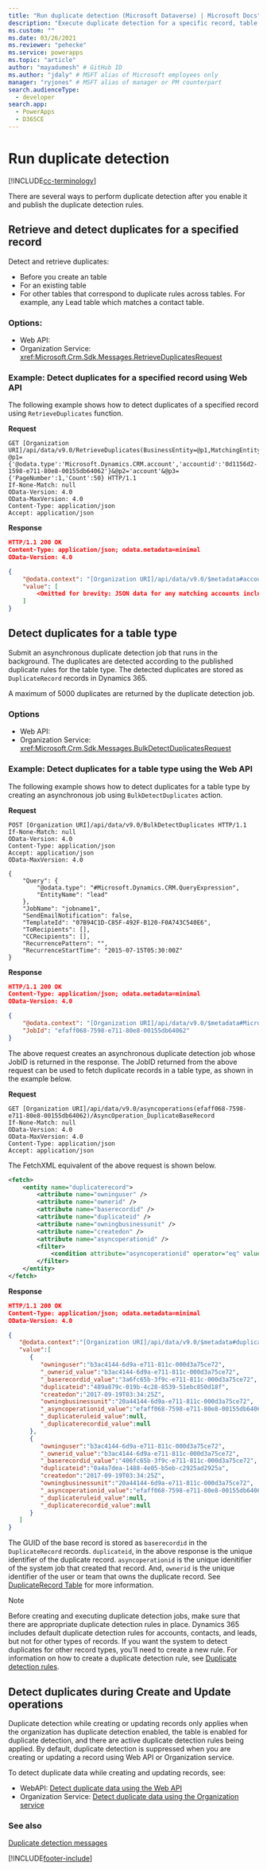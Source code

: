 ```yaml
---
title: "Run duplicate detection (Microsoft Dataverse) | Microsoft Docs" # Intent and product brand in a unique string of 43-59 chars including spaces
description: "Execute duplicate detection for a specific record, table type, or during create or update operations." # 115-145 characters including spaces. This abstract displays in the search result.
ms.custom: ""
ms.date: 03/26/2021
ms.reviewer: "pehecke"
ms.service: powerapps
ms.topic: "article"
author: "mayadumesh" # GitHub ID
ms.author: "jdaly" # MSFT alias of Microsoft employees only
manager: "ryjones" # MSFT alias of manager or PM counterpart
search.audienceType: 
  - developer
search.app: 
  - PowerApps
  - D365CE
---
```


# Run duplicate detection

[!INCLUDE[cc-terminology](includes/cc-terminology.md)]

There are several ways to perform duplicate detection after you enable it and publish the duplicate detection rules.  

<a name="BKMK_RetDupwebapi"></a>

## Retrieve and detect duplicates for a specified record

Detect and retrieve duplicates:

- Before you create an table
- For an existing table
- For other tables that correspond to duplicate rules across tables. For example, any Lead table which matches a contact table.

### Options:

- Web API: <xref href="Microsoft.Dynamics.CRM.RetrieveDuplicates?text=RetrieveDuplicates Function" />
- Organization Service: <xref:Microsoft.Crm.Sdk.Messages.RetrieveDuplicatesRequest>


### Example: Detect duplicates for a specified record using Web API

The following example shows how to detect duplicates of a specified record using `RetrieveDuplicates` function.

**Request**
```http
GET [Organization URI]/api/data/v9.0/RetrieveDuplicates(BusinessEntity=@p1,MatchingEntityName=@p2,PagingInfo=@p3)?@p1={'@odata.type':'Microsoft.Dynamics.CRM.account','accountid':'0d1156d2-1598-e711-80e8-00155db64062'}&@p2='account'&@p3={'PageNumber':1,'Count':50} HTTP/1.1
If-None-Match: null
OData-Version: 4.0
OData-MaxVersion: 4.0
Content-Type: application/json
Accept: application/json
```
**Response**
```json
HTTP/1.1 200 OK  
Content-Type: application/json; odata.metadata=minimal  
OData-Version: 4.0

{
    "@odata.context": "[Organization URI]/api/data/v9.0/$metadata#accounts",
    "value": [
        <Omitted for brevity: JSON data for any matching accounts including all properties>
    ]
}
```

<a name="BKMK_DupEntwebapi"></a>

## Detect duplicates for a table type

Submit an asynchronous duplicate detection job that runs in the background. The duplicates are detected according to the published duplicate rules for the table type. The detected duplicates are stored as `DuplicateRecord` records in Dynamics 365. 

A maximum of 5000 duplicates are returned by the duplicate detection job.

### Options

- Web API: <xref href="Microsoft.Dynamics.CRM.BulkDetectDuplicates?text=BulkDetectDuplicates Action" />
- Organization Service: <xref:Microsoft.Crm.Sdk.Messages.BulkDetectDuplicatesRequest>

### Example: Detect duplicates for a table type using the Web API 

The following example shows how to detect duplicates for a table type by creating an asynchronous job using `BulkDetectDuplicates` action.

**Request**
```http
POST [Organization URI]/api/data/v9.0/BulkDetectDuplicates HTTP/1.1
If-None-Match: null
OData-Version: 4.0
Content-Type: application/json
Accept: application/json
OData-MaxVersion: 4.0

{
    "Query": {
        "@odata.type": "#Microsoft.Dynamics.CRM.QueryExpression",
        "EntityName": "lead"
    },
    "JobName": "jobname1",
    "SendEmailNotification": false,
    "TemplateId": "07B94C1D-C85F-492F-B120-F0A743C540E6",
    "ToRecipients": [],
    "CCRecipients": [],
    "RecurrencePattern": "",
    "RecurrenceStartTime": "2015-07-15T05:30:00Z"
}  
```
**Response**
```json
HTTP/1.1 200 OK  
Content-Type: application/json; odata.metadata=minimal  
OData-Version: 4.0

{
    "@odata.context": "[Organization URI]/api/data/v9.0/$metadata#Microsoft.Dynamics.CRM.BulkDetectDuplicatesResponse",
    "JobId": "efaff068-7598-e711-80e8-00155db64062"
}
```
The above request creates an asynchronous duplicate detection job whose JobID is returned in the response. The JobID returned from the above request can be used to fetch duplicate records in a table type, as shown in the example below.

**Request**
```http
GET [Organization URI]/api/data/v9.0/asyncoperations(efaff068-7598-e711-80e8-00155db64062)/AsyncOperation_DuplicateBaseRecord
If-None-Match: null
OData-Version: 4.0
OData-MaxVersion: 4.0
Content-Type: application/json
Accept: application/json
```
The FetchXML equivalent of the above request is shown below.

```xml
<fetch>
    <entity name="duplicaterecord">
        <attribute name="owninguser" />
        <attribute name="ownerid" />
        <attribute name="baserecordid" />
        <attribute name="duplicateid" />
        <attribute name="owningbusinessunit" />
        <attribute name="createdon" />
        <attribute name="asyncoperationid" />
        <filter>
            <condition attribute="asyncoperationid" operator="eq" value="efaff068-7598-e711-80e8-00155db64062" />
        </filter>
    </entity>
</fetch>
```

**Response**
```json
HTTP/1.1 200 OK  
Content-Type: application/json; odata.metadata=minimal  
OData-Version: 4.0

{  
   "@odata.context":"[Organization URI]/api/data/v9.0/$metadata#duplicaterecords",
   "value":[  
      {  
         "owninguser":"b3ac4144-6d9a-e711-811c-000d3a75ce72",
         "_ownerid_value":"b3ac4144-6d9a-e711-811c-000d3a75ce72",
         "_baserecordid_value":"3a6fc65b-3f9c-e711-811c-000d3a75ce72",
         "duplicateid":"489a879c-019b-4c28-8539-51ebc850d18f",
         "createdon":"2017-09-19T03:34:25Z",
         "owningbusinessunit":"20a44144-6d9a-e711-811c-000d3a75ce72",
         "_asyncoperationid_value":"efaff068-7598-e711-80e8-00155db64062",
         "_duplicateruleid_value":null,
         "_duplicaterecordid_value":null
      },
      {  
         "owninguser":"b3ac4144-6d9a-e711-811c-000d3a75ce72",
         "_ownerid_value":"b3ac4144-6d9a-e711-811c-000d3a75ce72",
         "_baserecordid_value":"406fc65b-3f9c-e711-811c-000d3a75ce72",
         "duplicateid":"0a4a7dea-1488-4e05-b5eb-c2925ad2925a",
         "createdon":"2017-09-19T03:34:25Z",
         "owningbusinessunit":"20a44144-6d9a-e711-811c-000d3a75ce72",
         "_asyncoperationid_value":"efaff068-7598-e711-80e8-00155db64062",
         "_duplicateruleid_value":null,
         "_duplicaterecordid_value":null
      }
   ]
}
```
The GUID of the base record is stored as `baserecordid` in the `DuplicateRecord` records. `duplicateid`, in the above response is the unique identifier of the duplicate record. `asyncoperationid` is the unique idenitifier of the system job that created that record. And, `ownerid` is the unique identifier of the user or team that owns the duplicate record. See [DuplicateRecord Table](reference/entities/duplicaterecord.md) for more information.

> [!NOTE]
>  Before creating and executing duplicate detection jobs, make sure that there are appropriate duplicate detection rules in place. Dynamics 365 includes default duplicate detection rules for accounts, contacts, and leads, but not for other types of records. If you want the system to detect duplicates for other record types, you’ll need to create a new rule. For information on how to create a duplicate detection rule, see [Duplicate detection rules](/dynamics365/customer-engagement/admin/set-up-duplicate-detection-rules-keep-data-clean).

<a name="BKMK_CRwebapi"></a>

## Detect duplicates during Create and Update operations

Duplicate detection while creating or updating records only applies when the organization has duplicate detection enabled, the table is enabled for duplicate detection, and there are active duplicate detection rules being applied. By default, duplicate detection is suppressed when you are creating or updating a record using Web API or Organization service. 

To detect duplicate data while creating and updating records, see:

- WebAPI: [Detect duplicate data using the Web API](webapi/manage-duplicate-detection-create-update.md)
- Organization Service: [Detect duplicate data using the Organization service](org-service/detect-duplicate-data.md)

### See also

[Duplicate detection messages](duplicate-detection-messages.md)

[!INCLUDE[footer-include](../../includes/footer-banner.md)]